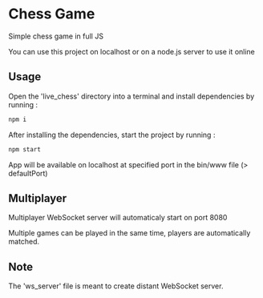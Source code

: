 # Chess Game

Simple chess game in full JS

You can use this project on localhost or on a node.js server to use it online
## Usage

Open the 'live_chess' directory into a terminal and install dependencies by running :

```sh
npm i
```

After installing the dependencies, start the project by running :

```sh
npm start
```

App will be available on localhost at specified port in the bin/www file (> defaultPort)

## Multiplayer

Multiplayer WebSocket server will automaticaly start on port 8080

Multiple games can be played in the same time, players are automatically matched.

## Note 

The 'ws_server' file is meant to create distant WebSocket server.